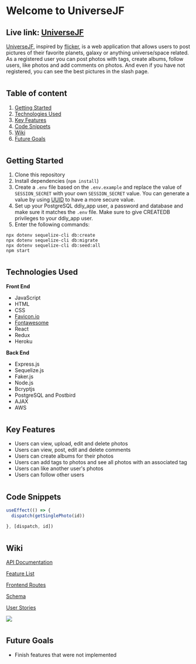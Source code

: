 # Welcome to UniverseJF

## Live link: [UniverseJF]( https://universejf.herokuapp.com/)

[UniverseJF](https://universejf.herokuapp.com/), inspired by [flicker](https://www.flickr.com/), is a web application that allows users to post pictures of their favorite planets, galaxy or anything universe/space related. As a registered user you can post photos with tags, create albums, follow users, like photos and add comments on photos. And even if you have not registered, you can see the best pictures in the slash page.

#
## Table of content
1. [Getting Started](https://github.com/JeffersonGarcia15/UniverseJF#getting-started)
2. [Technologies Used](https://github.com/JeffersonGarcia15/UniverseJF#technologies-used)
3. [Key Features](https://github.com/JeffersonGarcia15/UniverseJF#key-features)
4. [Code Snippets](https://github.com/JeffersonGarcia15/UniverseJF#code-snippets)
5. [Wiki](https://github.com/JeffersonGarcia15/UniverseJF#wikii)
6. [Future Goals](https://github.com/JeffersonGarcia15/UniverseJF#future-goals)

#
## Getting Started
1. Clone this repository
2. Install dependencies (`npm install`)
3. Create a `.env` file based on the `.env.example` and replace the value of `SESSION_SECRET` with your own `SESSION_SECRET` value. You can generate a value by using [UUID](https://www.npmjs.com/package/uuid) to have a more secure value.
4. Set up your PostgreSQL ddiy_app user, a password and database and make sure it matches the `.env` file. Make sure to give CREATEDB privileges to your ddiy_app user.
5. Enter the following commands:
```
npx dotenv sequelize-cli db:create
npx dotenv sequelize-cli db:migrate
npx dotenv sequelize-cli db:seed:all
npm start
```
#
## Technologies Used
**Front End**
* JavaScript
* HTML
* CSS
* [Favicon.io](https://favicon.io)
* [Fontawesome](http://fontawesome.com/)
* React
* Redux
* Heroku

**Back End**
* Express.js
* Sequelize.js
* Faker.js
* Node.js
* Bcryptjs
* PostgreSQL and Postbird
* AJAX
* AWS

#
## Key Features
* Users can view, upload, edit and delete photos
* Users can view, post, edit and delete comments
* Users can create albums for their photos
* Users can add tags to photos and see all photos with an associated tag
* Users can like another user's photos
* Users can follow other users

#
## Code Snippets

```js
useEffect(() => {
  dispatch(getSinglePhoto(id))

}, [dispatch, id])

```

#
## Wiki
[API Documentation](https://github.com/JeffersonGarcia15/UniverseJF/wiki/API-Documentation)

[Feature List](https://github.com/JeffersonGarcia15/UniverseJF/wiki/MVP-Feature-List)

[Frontend Routes](https://github.com/JeffersonGarcia15/UniverseJF/wiki/Frontend-Routes)

[Schema](https://github.com/JeffersonGarcia15/UniverseJF/wiki/Database-Schema)

[User Stories](https://github.com/JeffersonGarcia15/UniverseJF/wiki/User-Stories)

![](https://live.staticflickr.com/65535/51190674126_888c2b4b52_k.jpg)


# 
## Future Goals
* Finish features that were not implemented
